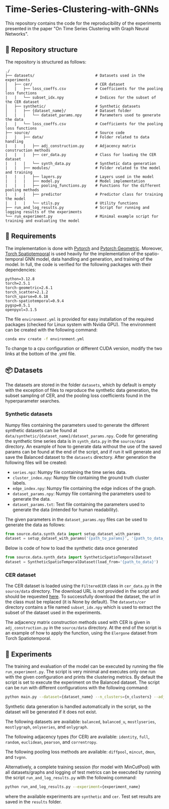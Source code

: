 # Time-Series-Clustering-with-GNNs

This repository contains the code for the reproducibility of the experiments presented in the paper "On Time Series Clustering with Graph Neural Networks".


## 📂 Repository structure

The repository is structured as follows:

```
./
├── datasets/                           # Datasets used in the experiments
│   ├── cer/                            # CER dataset
│   |   ├── loss_coeffs.csv             # Coefficients for the pooling loss functions
|   |   └── subset_idx.npy              # Indices for the subset of the CER dataset
│   ├── synthetic/                      # Synthetic datasets
│   |   ├── {dataset_name}/             # Dataset folder
│   |   |   └── dataset_params.npy      # Parameters used to generate the data
|   |   └── loss_coeffs.csv             # Coefficients for the pooling loss functions
├── source/                             # Source code
|   |   ├── data/                       # Folder related to data handling
|   |   |   ├── adj_construction.py     # Adjacency matrix construction methods
|   |   |   ├── cer_data.py             # Class for loading the CER dataset
|   |   |   └── synth_data.py           # Synthetic data generation
|   |   ├── modules/                    # Folder related to the model and training
|   |   |   ├── layers.py               # Layers used in the model
|   |   |   ├── model.py                # Model implementation
|   |   |   ├── pooling_functions.py    # Functions for the different pooling methods
|   |   |   ├── predictor               # Predictor class for training the model
|   |   |   └── utils.py                # Utility functions
├── run_and_log_results.py              # Script for running and logging results of the experiments
└── run_experiment.py                   # Minimal example script for training and evaluating the model
```

## 📝 Requirements
The implementation is done with [Pytorch](https://pytorch.org/) and [Pytorch Geometric](https://pytorch-geometric.readthedocs.io/). Moreover, [Torch Spatiotemporal](https://torch-spatiotemporal.readthedocs.io/) is used heavily for the implementation of the spatio-temporal GNN model, data handling and generation, and training of the model. In full, the code is verified for the following packages with their dependencies:

    python=3.12.8
    torch=2.5.1
    torch-geometric=2.6.1
    torch_scatter=2.1.2
    torch_sparse=0.6.18
    torch-spatiotemporal=0.9.4
    pygsp=0.5.1
    openpyxl=3.1.5

The file `environment.yml` is provided for easy installation of the required packages (checked for Linux system with Nvidia GPU). The environment can be created with the following command:

```bash
conda env create -f environment.yml
```

To change to a cpu configuration or different CUDA version, modify the two links at the bottom of the .yml file.

## 📦 Datasets

The datasets are stored in the folder `datasets`, which by default is empty with the exception of files to reproduce the synthetic data generation, the subset sampling of CER, and the pooling loss coefficients found in the hyperparameter searches.

### Synthetic datasets
Numpy files containing the parameters used to generate the different synthetic datasets can be found at `data/synthetic/{dataset_name}/dataset_params.npy`. Code for generating the synthetic time series data is in `synth_data.py` in the `source/data` directory. An example of how to generate data without the use of the saved params can be found at the end of the script, and if run it will generate and save the Balanced dataset to the `datasets` directory. After generation the following files will be created:

- `series.npz`: Numpy file containing the time series data.
- `cluster_index.npy`: Numpy file containing the ground truth cluster labels.
- `edge_index.npy`: Numpy file containing the edge indices of the graph.
- `dataset_params.npy`: Numpy file containing the parameters used to generate the data.
- `dataset_params.txt`: Text file containing the parameters used to generate the data (intended for human readability).

The given parameters in the `dataset_params.npy` files can be used to generate the data as follows:

```python
from source.data.synth_data import setup_dataset_with_params
dataset = setup_dataset_with_params('{path_to_params}', '{path_to_data_storage_location}')
```

Below is code of how to load the synthetic data once generated

```python
from source.data.synth_data import SyntheticSpatioTemporalDataset
dataset = SyntheticSpatioTemporalDataset(load_from='{path_to_data}')
```

### CER dataset

The CER dataset is loaded using the `FilteredCER` class in `cer_data.py` in the `source/data` directory. The download URL is not provided in the script and should be requested [here](https://www.ucd.ie/issda/data/commissionforenergyregulationcer/). To successfully download the dataset, the url in the class must be replaced (it is None by default). The `datasets/cer` directory contains a file named `subset_idx.npy` which is used to extract the subset of the dataset used in the experiments.

The adjacency matrix construction methods used with CER is given in
 `adj_construction.py` in the `source/data` directory. At the end of the script is an example of how to apply the function, using the `Elergone` dataset from Torch Spatiotemporal.


## 🧪 Experiments

The training and evaluation of the model can be executed by running the file `run_experiment.py`. The script is very minimal and executes only one run with the given configuration and prints the clustering metrics. By default the script is set to execute the experiment on the Balanced dataset. The script can be run with different configurations with the following command:

```bash
python main.py --dataset={dataset_name} --n_clusters={n_clusters} --adj_type={adjacency construction method} --pool_loss={pool loss method}
```

Synthetic data generation is handled automatically in the script, so the dataset will be generated if it does not exist.

The following datasets are available: `balanced`, `balanced_u`, `mostlyseries`, `mostlygraph`, `onlyseries`, and `onlygraph`.

The following adjacency types (for CER) are available: `identity`, `full`, `random`, `euclidean`, `pearson`, and `correntropy`.

The following pooling loss methods are available: `diffpool`, `mincut`, `dmon`, and `tvgnn`.

Alternatively, a complete training session (for model with MinCutPool) with all datasets/graphs and logging of test metrics can be executed by running the script `run_and_log_results.py` with the following command:

```bash
python run_and_log_results.py --experiment={experiment_name}
```

where the available experiments are `synthetic` and `cer`. Test set results are saved in the `results` folder.
